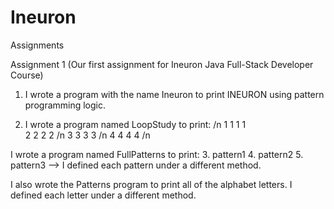 # Ineuron
Assignments

Assignment 1 (Our first assignment for Ineuron Java Full-Stack Developer Course)

1. I wrote a program with the name Ineuron to print INEURON using pattern programming logic.

2. I wrote a program named LoopStudy to print: /n
1 1 1 1 </br>
2 2 2 2 /n
3 3 3 3 /n
4 4 4 4 /n

I wrote a program named FullPatterns to print:
3. pattern1
4. pattern2
5. pattern3
--> I defined each pattern under a different method.

I also wrote the Patterns program to print all of the alphabet letters. I defined each letter under a different method.
